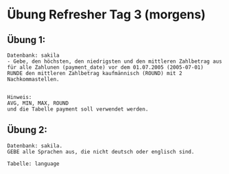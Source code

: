 # Übung Refresher Tag 3 (morgens) 

## Übung 1:

```
Datenbank: sakila
- Gebe, den höchsten, den niedrigsten und den mittleren Zahlbetrag aus
für alle Zahlunen (payment_date) vor dem 01.07.2005 (2005-07-01) 
RUNDE den mittleren Zahlbetrag kaufmännisch (ROUND) mit 2 Nachkommastellen. 


Hinweis:
AVG, MIN, MAX, ROUND 
und die Tabelle payment soll verwendet werden. 

```

## Übung 2:

```
Datenbank: sakila.
GEBE alle Sprachen aus, die nicht deutsch oder englisch sind. 

Tabelle: language

```

